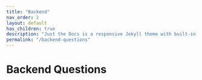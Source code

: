```yaml
---
title: "Backend"
nav_order: 2
layout: default
has_children: true
description: "Just the Docs is a responsive Jekyll theme with built-in search that is easily customizable and hosted on GitHub Pages."
permalink: "/backend-questions"
---
```



# Backend Questions





